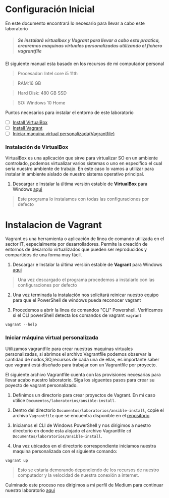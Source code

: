 # Configuración Inicial

En este documento encontrará lo necesario para llevar a cabo este laboratorio

> ##### Se instalará virtualbox y Vagrant para llevar a cabo esta practica, crearemos maquinas virtuales personalizadas utilizando el fichero _vagrantfile_

 El siguiente manual esta basado en los recursos de mi computador personal

> Procesador: Intel core i5 11th

> RAM:16 GB

> Hard Disk: 480 GB SSD

> SO: Windows 10 Home

Puntos necesarios para instalar el entorno de este laboratorio

- [ ] [Install VirtualBox](#install-vb)
- [ ] [Install Vagrant](#install-v)
- [ ] [Iniciar maquina virtual personalizada(Vagrantfile)](#init)

<a name="install-vb"></a>
### Instalación de VirtualBox

VirtualBox es una aplicación que sirve para virtualizar SO en un ambiente controlado, podemos virtualizar varios sistemas o uno en específico el cual seria nuestro ambiente de trabajo. En este caso lo vamos a utilizar para instalar in ambiente aislado de nuestro sistema operativo principal.

1. Descargar e Instalar la última versión estable de **VirtualBox** para Windows [aqui](https://download.virtualbox.org/virtualbox/6.1.40/VirtualBox-6.1.40-154048-Win.exe)

> Este programa lo instalamos con todas las configuraciones por defecto

# Instalacion de Vagrant

Vagrant es una herramienta o aplicación de línea de comando utilizada en el sector IT, especialmente por desarrolladores. Permite la creación de entornos de desarrollo virtualizados que pueden ser reproducidos y compartidos de una forma muy fácil.

1. Descargar e Instalar la última versión estable de **Vagrant** para Windows [aqui](https://releases.hashicorp.com/vagrant/2.3.2/vagrant_2.3.2_windows_i686.msi)

> Una vez descargado el programa procedemos a instalarlo con las configuraciones por defecto

2. Una vez terminada la instalación nos solicitará reinicar nuestro equipo para que el PowerShell de windows pueda reconocer vagrant

3. Procedemos a abrir la linea de comandos "CLI" Powershell. Verificamos si el CLI powerShell detecta los comandos de vagrant
`vagrant`

```powershell
vagrant --help
```
<a name="init"></a>
### Iniciar máquina virtual personalizada

Utilizamos vagrantfile para crear nuestras maquinas virtuales personalizadas, si abrimos el archivo Vagrantfile podemos observar la cantidad de nodos,SO,recursos de cada una de ellas, es importante saber que vagrant está diseñado para trabajar con un Vagrantfile por proyecto.

El siguiente archivo Vagrantfile cuenta con las provisiones necesarias para llevar acabo nuestro laboratorio. Siga los siguentes pasos para crear su poyecto de vagrant personalizado.

1. Definimos un directorio para crear proyectos de Vagrant. En mi caso utilice `Documentos/laboratorios/ansible-install`.

2. Dentro del directorio `Documentos/laboratorios/ansible-install`, copie el archivo `Vagrantfile` que se encuentra disponible en el [repositorio](https://github.com/carloscubilla/install-ansible/blob/main/infraestructura/Vagrantfile).

3. Iniciamos el CLI de Windows PowerShell y nos dirigimos a nuestro directorio en donde esta alojado el archivo Vagrantfile `cd Documentos/laboratorios/ansible-install`.

4. Una vez ubicados en el directorio correspondiente  iniciamos nuestra maquina personalizada con el siguiente comando:

```powershell
vagrant up
```
> Esto se estaria demorando dependiendo de los recursos de nuestro computador y la velocidad de nuestra conexión a internet.

Culminado este proceso nos dirigimos a mi perfil de Medium para continuar nuestro laboratorio [aqui](https://medium.com/@cubillacar97/ansible-instalaci%C3%B3n-b43ee8bfedd8)
